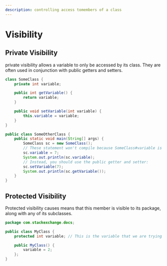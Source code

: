 ```yaml
---
description: controlling access tomembers of a class
---
```


# Visibility

## Private Visibility

private visibility allows a variable to only be accessed by its class. They are often used in conjunction with public getters and setters.

```java
class SomeClass {
    private int variable;

    public int getVariable() {
        return variable;
    }

    public void setVariable(int variable) {
        this.variable = variable;
    }
}

public class SomeOtherClass {
    public static void main(String[] args) {
        SomeClass sc = new SomeClass();
        // These statement won't compile because SomeClass#variable is private:
        sc.variable = 7;
        System.out.println(sc.variable);
        // Instead, you should use the public getter and setter:
        sc.setVariable(7);
        System.out.println(sc.getVariable());
    }
}
```

## Protected Visibility

Protected visibility causes means that this member is visible to its package, along with any of its subclasses.

```java
package com.stackexchange.docs;

public class MyClass {
    protected int variable; // This is the variable that we are trying to access

    public MyClass() {
        variable = 2;
    };
}
```





